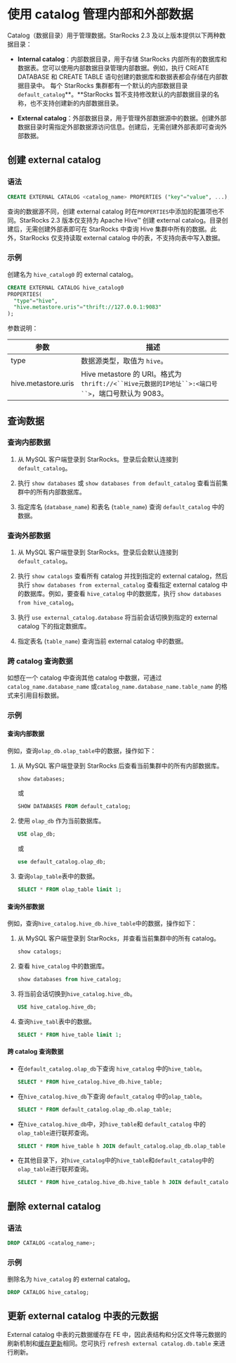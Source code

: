 # 使用 catalog 管理内部和外部数据

Catalog（数据目录）用于管理数据。StarRocks 2.3 及以上版本提供以下两种数据目录：

- **Internal catalog**：内部数据目录，用于存储 StarRocks 内部所有的数据库和数据表。您可以使用内部数据目录管理内部数据。例如，执行 CREATE DATABASE 和 CREATE TABLE 语句创建的数据库和数据表都会存储在内部数据目录中。 每个 StarRocks 集群都有一个默认的内部数据目录 `default_catalog`**。**StarRocks 暂不支持修改默认的内部数据目录的名称，也不支持创建新的内部数据目录。

- **External catalog**：外部数据目录，用于管理外部数据源中的数据。创建外部数据目录时需指定外部数据源访问信息。创建后，无需创建外部表即可查询外部数据。

## 创建 external catalog

### 语法

```SQL
CREATE EXTERNAL CATALOG <catalog_name> PROPERTIES ("key"="value", ...);
```

查询的数据源不同，创建 external catalog 时在`PROPERTIES`中添加的配置项也不同。StarRocks 2.3 版本仅支持为 Apache Hive™ 创建 external catalog。目录创建后，无需创建外部表即可在 StarRocks 中查询 Hive 集群中所有的数据。此外，StarRocks 仅支持读取 external catalog 中的表，不支持向表中写入数据。

### 示例

创建名为 `hive_catalog0` 的 external catalog。

```SQL
CREATE EXTERNAL CATALOG hive_catalog0 
PROPERTIES(
  "type"="hive", 
  "hive.metastore.uris"="thrift://127.0.0.1:9083"
);
```

参数说明：

| **参数**            | **描述**                                                     |
| ------------------- | ------------------------------------------------------------ |
| type                | 数据源类型，取值为 `hive`。                                  |
| hive.metastore.uris | Hive metastore 的 URI。格式为 `thrift://<``Hive元数据的IP地址``>:<端口号``>`，端口号默认为 9083。 |

## 查询数据

### 查询内部数据

1. 从 MySQL 客户端登录到 StarRocks。登录后会默认连接到 `default_catalog`。

2. 执行 `show databases` 或 `show databases from default_catalog` 查看当前集群中的所有内部数据库。

3. 指定库名 (`database_name`) 和表名 (`table_name`) 查询 `default_catalog` 中的数据。

### 查询外部数据

1. 从 MySQL 客户端登录到 StarRocks。登录后会默认连接到 `default_catalog`。

2. 执行 `show catalogs` 查看所有 catalog 并找到指定的 external catalog，然后执行 `show databases from external_catalog` 查看指定 external catalog 中的数据库。例如，要查看 `hive_catalog` 中的数据库，执行 `show databases from hive_catalog`。

3. 执行 `use external_catalog.database` 将当前会话切换到指定的 external catalog 下的指定数据库。

4. 指定表名 (`table_name`) 查询当前 external catalog 中的数据。

### 跨 catalog 查询数据

如想在一个 catalog 中查询其他 catalog 中数据，可通过 `catalog_name.database_name` 或`catalog_name.database_name.table_name` 的格式来引用目标数据。

### 示例

#### 查询内部数据

例如，查询`olap_db.olap_table`中的数据，操作如下：

1. 从 MySQL 客户端登录到 StarRocks 后查看当前集群中的所有内部数据库。

    ```SQL
    show databases;
    ```

    或

    ```SQL
    SHOW DATABASES FROM default_catalog;
    ```

2. 使用 `olap_db` 作为当前数据库。

    ```SQL
    USE olap_db;
    ```

    或

    ```SQL
    use default_catalog.olap_db;
    ```

3. 查询`olap_table`表中的数据。

    ```SQL
    SELECT * FROM olap_table limit 1;
    ```

#### 查询外部数据

例如，查询`hive_catalog.hive_db.hive_table`中的数据，操作如下：

1. 从 MySQL 客户端登录到 StarRocks，并查看当前集群中的所有 catalog。

    ```SQL
    show catalogs;
    ```

2. 查看 `hive_catalog` 中的数据库。

    ```SQL
    show databases from hive_catalog;
    ```

3. 将当前会话切换到`hive_catalog.hive_db`。

    ```SQL
    USE hive_catalog.hive_db;
    ```

4. 查询`hive_tabl`表中的数据。

    ```SQL
    SELECT * FROM hive_table limit 1;
    ```

#### 跨 catalog 查询数据

- 在`default_catalog.olap_db`下查询 `hive_catalog` 中的`hive_table`。

    ```SQL
    SELECT * FROM hive_catalog.hive_db.hive_table;
    ```

- 在`hive_catalog.hive_db`下查询 `default_catalog` 中的`olap_table`。

    ```SQL
    SELECT * FROM default_catalog.olap_db.olap_table;
    ```

- 在`hive_catalog.hive_db`中，对`hive_table`和 `default_catalog` 中的`olap_table`进行联邦查询。

    ```SQL
    SELECT * FROM hive_table h JOIN default_catalog.olap_db.olap_table o WHERE h.id = o.id;
    ```

- 在其他目录下，对`hive_catalog`中的`hive_table`和`default_catalog`中的`olap_table`进行联邦查询。

    ```SQL
    SELECT * FROM hive_catalog.hive_db.hive_table h JOIN default_catalog.olap_db.olap_table o WHERE h.id = o.id;
    ```

## **删除 external catalog**

### 语法

```SQL
DROP CATALOG <catalog_name>;
```

### 示例

删除名为 `hive_catalog` 的 external catalog。

```SQL
DROP CATALOG hive_catalog;
```

## 更新 external catalog 中表的元数据

External catalog 中表的元数据缓存在 FE 中，因此表结构和分区文件等元数据的刷新机制和[缓存更新](../using_starrocks/External_table#缓存更新)相同。您可执行 `refresh external catalog.db.table` 来进行刷新。
